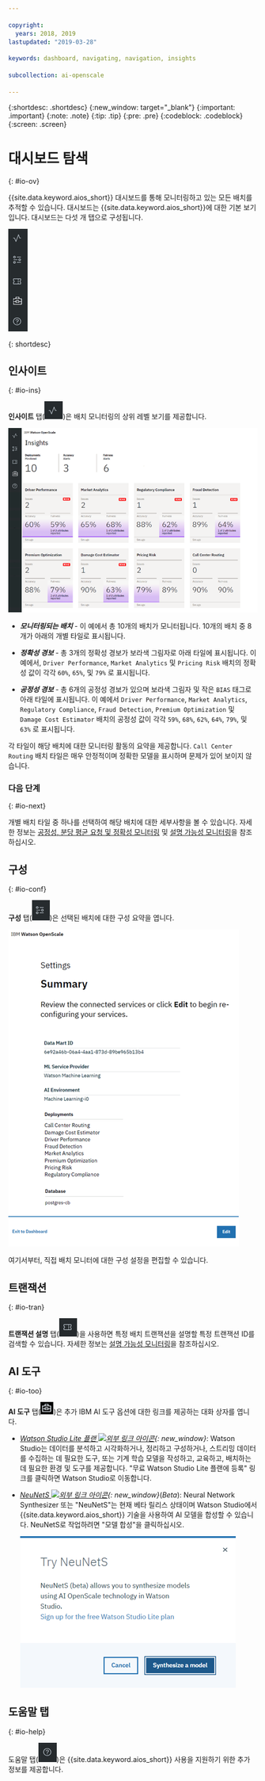 ```yaml
---

copyright:
  years: 2018, 2019
lastupdated: "2019-03-28"

keywords: dashboard, navigating, navigation, insights

subcollection: ai-openscale

---
```


{:shortdesc: .shortdesc}
{:new_window: target="_blank"}
{:important: .important}
{:note: .note}
{:tip: .tip}
{:pre: .pre}
{:codeblock: .codeblock}
{:screen: .screen}

# 대시보드 탐색
{: #io-ov}

{{site.data.keyword.aios_short}} 대시보드를 통해 모니터링하고 있는 모든 배치를 추적할 수 있습니다. 대시보드는 {{site.data.keyword.aios_short}}에 대한 기본 보기입니다. 대시보드는 다섯 개 탭으로 구성됩니다.

  ![인사이트 탭](images/insight-tabs.png)

{: shortdesc}

## 인사이트
{: #io-ins}

**인사이트** 탭(![인사이트 대시보드](images/insight-dash-tab.png))은 배치 모니터링의 상위 레벨 보기를 제공합니다.

  ![인사이트 대시보드](images/insight-dashboard.png)

- ***모니터링되는 배치*** - 이 예에서 총 10개의 배치가 모니터됩니다. 10개의 배치 중 8개가 아래의 개별 타일로 표시됩니다.

- ***정확성 경보*** - 총 3개의 정확성 경보가 보라색 그림자로 아래 타일에 표시됩니다. 이 예에서, `Driver Performance`, `Market Analytics` 및 `Pricing Risk` 배치의 정확성 값이 각각 `60%`, `65%`, 및 `79%` 로 표시됩니다.

- ***공정성 경보*** - 총 6개의 공정성 경보가 있으며 보라색 그림자 및 작은 `BIAS` 태그로 아래 타일에 표시됩니다. 이 예에서 `Driver Performance`, `Market Analytics`, `Regulatory Compliance`, `Fraud Detection`, `Premium Optimization` 및 `Damage Cost Estimator` 배치의 공정성 값이 각각 `59%`, `68%`, `62%`, `64%`, `79%`, 및 `63%` 로 표시됩니다.

각 타일이 해당 배치에 대한 모니터링 활동의 요약을 제공합니다. `Call Center Routing` 배치 타일은 매우 안정적이며 정확한 모델을 표시하며 문제가 있어 보이지 않습니다.

### 다음 단계
{: #io-next}

개별 배치 타일 중 하나를 선택하여 해당 배치에 대한 세부사항을 볼 수 있습니다. 자세한 정보는 [공정성, 분당 평균 요청 및 정확성 모니터링](/docs/services/ai-openscale?topic=ai-openscale-it-ov) 및 [설명 가능성 모니터링](/docs/services/ai-openscale?topic=ai-openscale-ie-ov)을 참조하십시오.

## 구성
{: #io-conf}

**구성** 탭(![구성 탭](images/insight-config-tab.png))은 선택된 배치에 대한 구성 요약을 엽니다.

  ![구성 요약](images/insight-config-summary.png)

여기서부터, 직접 배치 모니터에 대한 구성 설정을 편집할 수 있습니다.

## 트랜잭션
{: #io-tran}

**트랜잭션 설명** 탭(![트랜잭션 설명 탭](images/insight-transact-tab.png))을 사용하면 특정 배치 트랜잭션을 설명할 특정 트랜잭션 ID를 검색할 수 있습니다. 자세한 정보는 [설명 가능성 모니터링](/docs/services/ai-openscale?topic=ai-openscale-ie-ov)을 참조하십시오.

## AI 도구
{: #io-too}

**AI 도구** 탭(![AI 도구 탭](images/aitools.png))은 추가 IBM AI 도구 옵션에 대한 링크를 제공하는 대화 상자를 엽니다.

- *[Watson Studio Lite 플랜 ![외부 링크 아이콘](../../icons/launch-glyph.svg "외부 링크 아이콘")](https://dataplatform.cloud.ibm.com/registration/stepone?apps=all&context=wdp){: new_window}*: Watson Studio는 데이터를 분석하고 시각화하거나, 정리하고 구성하거나, 스트리밍 데이터를 수집하는 데 필요한 도구, 또는 기계 학습 모델을 작성하고, 교육하고, 배치하는 데 필요한 환경 및 도구를 제공합니다. "무료 Watson Studio Lite 플랜에 등록" 링크를 클릭하면 Watson Studio로 이동합니다.

- *[NeuNetS ![외부 링크 아이콘](../../icons/launch-glyph.svg "외부 링크 아이콘")](https://dataplatform.cloud.ibm.com/ml/neunets){: new_window}*(*Beta*): Neural Network Synthesizer 또는 "NeuNetS"는 현재 베타 릴리스 상태이며 Watson Studio에서 {{site.data.keyword.aios_short}} 기술을 사용하여 AI 모델을 합성할 수 있습니다. NeuNetS로 작업하려면 "모델 합성"을 클릭하십시오.

  ![NeuNetS 대화 상자](images/neunets-dialog.png)

## 도움말 탭
{: #io-help}

도움말 탭(![트랜잭션 탭](images/insight-help-tab.png))은 {{site.data.keyword.aios_short}} 사용을 지원하기 위한 추가 정보를 제공합니다.
